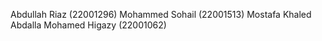 Abdullah Riaz (22001296)
Mohammed Sohail (22001513)
Mostafa Khaled Abdalla Mohamed Higazy (22001062)
